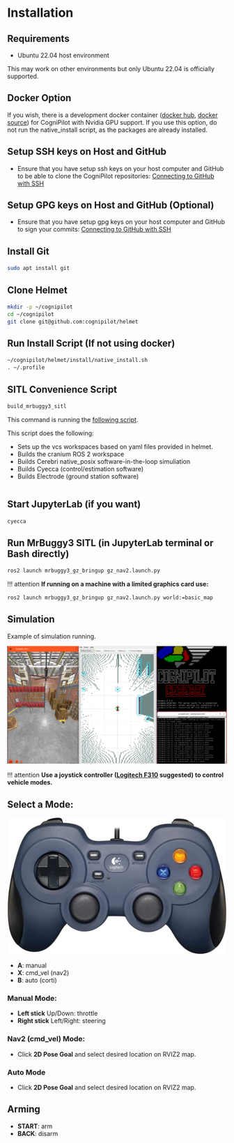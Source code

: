 # Installation

## Requirements

* Ubuntu 22.04 host environment

This may work on other environments but only Ubuntu 22.04 is officially supported.

## Docker Option

If you wish, there is a development docker container ([docker hub](https://hub.docker.com/r/cognipilot/dream), [docker source](https://github.com/CogniPilot/docker)) for CogniPilot with Nvidia GPU support. If you use this option, do not run the native\_install script, as the packages are already installed.

## Setup SSH keys on Host and GitHub

* Ensure that you have setup ssh keys on your host computer and GitHub to be able to clone the CogniPilot repositories: [Connecting to GitHub with SSH](https://docs.github.com/en/authentication/connecting-to-github-with-ssh)

## Setup GPG keys on Host and GitHub (Optional)

* Ensure that you have setup gpg keys on your host computer and GitHub to sign your commits: [Connecting to GitHub with SSH](https://docs.github.com/articles/generating-a-gpg-key/)

## Install Git

```bash
sudo apt install git
```

## Clone Helmet

```bash
mkdir -p ~/cognipilot
cd ~/cognipilot
git clone git@github.com:cognipilot/helmet
```

## Run Install Script (If not using docker)

```bash
~/cognipilot/helmet/install/native_install.sh
. ~/.profile
```

## SITL Convenience Script

```bash
build_mrbuggy3_sitl
```

This command is running the [following script](https://github.com/CogniPilot/helmet/blob/398e99d98c1a9aabef663ad601d3ac5c141b54f2/install/resources/build_mrbuggy3_sitl).

This script does the following:

 * Sets up the vcs workspaces based on yaml files provided in helmet.
 * Builds the cranium ROS 2 workspace
 * Builds Cerebri native\_posix software-in-the-loop simuliation
 * Builds Cyecca (control/estimation software)
 * Builds Electrode (ground station software)

```bash
```

## Start JupyterLab (if you want)

```bash
cyecca
```

## Run MrBuggy3 SITL (in JupyterLab terminal or Bash directly)

```bash
ros2 launch mrbuggy3_gz_bringup gz_nav2.launch.py
```

!!! attention
    **If running on a machine with a limited graphics card use:**
```bash
ros2 launch mrbuggy3_gz_bringup gz_nav2.launch.py world:=basic_map
```

## Simulation

Example of simulation running.

![MRBuggy3 Depot world simulation](data/mrbuggy3_depot.png "MRBuggy3 Depot world simulation")

!!! attention
    **Use a joystick controller ([Logitech F310](https://www.amazon.com/Logitech-940-000110-Gamepad-F310/dp/B003VAHYQY/) suggested) to control vehicle modes.**

## Select a Mode:

![F310](data/f310.jpg "F310")

* **A**: manual
* **X**: cmd_vel (nav2)
* **B**: auto (corti)

### Manual Mode:

* **Left stick** Up/Down: throttle
* **Right stick** Left/Right: steering

### Nav2 (cmd_vel) Mode:

* Click **2D Pose Goal** and select desired location on RVIZ2 map.

### Auto Mode

* Click **2D Pose Goal** and select desired location on RVIZ2 map.

## Arming

* **START**: arm
* **BACK**: disarm

